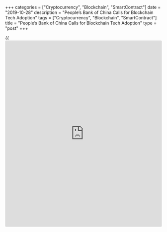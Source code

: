+++
categories = ["Cryptocurrency", "Blockchain", "SmartContract"]
date = "2019-10-28"
description = "People’s Bank of China Calls for Blockchain Tech Adoption"
tags = ["Cryptocurrency", "Blockchain", "SmartContract"]
title = "People’s Bank of China Calls for Blockchain Tech Adoption"
type = "post"
+++

{{<iframe id="large-banner" src="https://www.bounty.group/#slide=5.0" width="100%" height="600" scrolling="no" style="border: 0px solid rgb(216, 221, 230); border-radius: 3px;">}}

The tech departmental head of the People’s Bank of China (PBoC) has
called for commercial banks to embrace [blockchain](https://www.letsplayfx.com/blog/trade-forex-with-bitcoin/) technology in digital
finance branch, according to reports by financial companies in the
framework of  Shanghai forum.

![[blockchain](https://www.letsplayfx.com/blog/trade-forex-with-bitcoin/) adoption in china][1]_Photo: Pixabay_

By the way, the central bank of China is actually developing its own
digital yuan, which as it is expected to be launched in the nearest
time. The working process on its own currency was triggered by [news](https://www.letsplayfx.com/blog/forex-news-website/)
about Facebook’s Libra project.

This [news](https://www.letsplayfx.com/blog/forex-news-website/) about China’s plans pushed the [bitcoin](https://www.letsplayfx.com/blog/forex-for-bitcoin/) prices up by more than
16 percent the prior day, to touch the border more than $9,900. So, the
wide-spread cryptocurrency gained over the weekend by near ⅓.

One should also keep in mind, that not so long ago China had completely
opposite opinion. This fact had repeatedly drew the [bitcoin](https://www.letsplayfx.com/blog/forex-for-bitcoin/) prices down.

As for the cryptocurrency rates for Monday, they are as follows:

  * Bitcoin eased by 2.48 percent, to $9373;

  * Ethereum slipped by 1.96 percent, to $182.85;

  * Ripple lost 0.53 percent, to $0.2966;

  * Bitcoin Cash added 0.91 percent, to $265.70;

  * Litecoin descended by 3.91 percent, to $58,27 at 13.42 GMT.

   1. /files/filemanager/image/For_Analytics_21/[blockchain](https://www.letsplayfx.com/blog/trade-forex-with-bitcoin/)_crypto_[bitcoin](https://www.letsplayfx.com/blog/forex-for-bitcoin/)_pixabay_2810.jpg